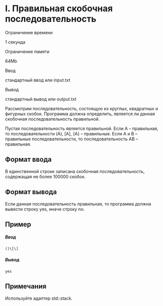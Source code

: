 I. Правильная скобочная последовательность
==========================================

Ограничение времени

1 секунда

Ограничение памяти

64Mb

Ввод

стандартный ввод или input.txt

Вывод

стандартный вывод или output.txt

Рассмотрим последовательность, состоящую из круглых, квадратных и фигурных скобок. Программа должна определить, является ли данная скобочная последовательность правильной.

Пустая последовательность является правильной. Если A – правильная, то последовательности (A), \[A\], {A} – правильные. Если A и B – правильные последовательности, то последовательность AB – правильная.

Формат ввода
------------

В единственной строке записана скобочная последовательность, содержащая не более 100000 скобок.

Формат вывода
-------------

Если данная последовательность правильная, то программа должна вывести строку yes, иначе строку no.

Пример
------

##### Ввод

```
()\[\]
```

##### Вывод

```
yes
```

Примечания
----------

Используйте адаптер std::stack.